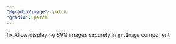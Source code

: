```yaml
---
"@gradio/image": patch
"gradio": patch
---
```


fix:Allow displaying SVG images securely in `gr.Image` component
